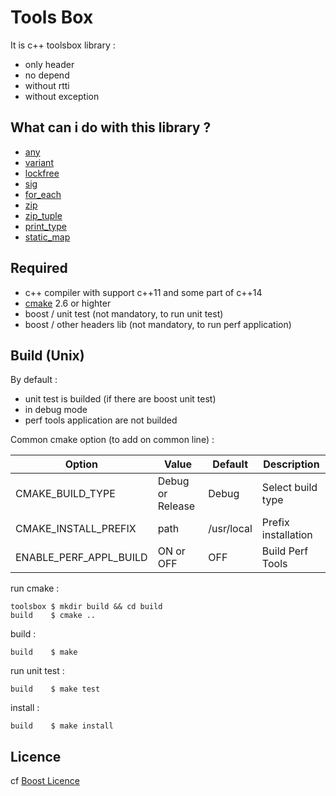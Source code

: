 # Tools Box

It is c++ toolsbox library :
* only header
* no depend
* without rtti
* without exception

## What can i do with this library ?

* [any](https://github.com/EVaillant/toolsbox/wiki/any)
* [variant](https://github.com/EVaillant/toolsbox/wiki/variant)
* [lockfree](https://github.com/EVaillant/toolsbox/wiki/lockfree)
* [sig](https://github.com/EVaillant/toolsbox/wiki/sig)
* [for_each](https://github.com/EVaillant/toolsbox/wiki/for_each)
* [zip](https://github.com/EVaillant/toolsbox/wiki/zip)
* [zip_tuple](https://github.com/EVaillant/toolsbox/wiki/zip_tuple)
* [print_type](https://github.com/EVaillant/toolsbox/wiki/print_type)
* [static_map](https://github.com/EVaillant/toolsbox/wiki/static_map)

## Required

* c++ compiler with support c++11 and some part of c++14
* [cmake](https://cmake.org/) 2.6 or highter
* boost / unit test (not mandatory, to run unit test)
* boost / other headers lib (not mandatory, to run perf application)

## Build (Unix)

By default :
* unit test is builded (if there are boost unit test)
* in debug mode
* perf tools application are not builded

Common cmake option (to add on common line) :

 Option | Value | Default | Description
--------| ------|---------|------------
CMAKE_BUILD_TYPE | Debug or Release | Debug | Select build type
CMAKE_INSTALL_PREFIX | path | /usr/local | Prefix installation
ENABLE_PERF_APPL_BUILD | ON or OFF | OFF | Build Perf Tools

run cmake :

```shell
toolsbox $ mkdir build && cd build
build    $ cmake ..
```

build :

```shell
build    $ make
```

run unit test :

```shell
build    $ make test
```

install :

```shell
build    $ make install
```

## Licence

cf [Boost Licence](http://www.boost.org/LICENSE_1_0.txt)
